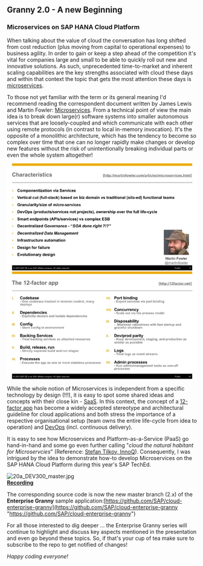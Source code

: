 ## Granny 2.0 - A new Beginning

### Microservices on SAP HANA Cloud Platform

When talking about the value of cloud the conversation has long shifted from cost reduction (plus moving from capital to operational expenses) to business agility. In order to gain or keep a step ahead of the competition it's vital for companies large and small to be able to quickly roll out new and innovative solutions. As such, unprecedented time-to-market and inherent scaling capabilities are the key strengths associated with cloud these days and within that context the topic that gets the most attention these days is [microservices](http://wikipedia.org/wiki/microservices).

To those not yet familiar with the term or its general meaning I'd recommend reading the correspondent document written by James Lewis and Martin Fowler: [Microservices](http://martinfowler.com/articles/microservices.html). From a technical point of view the main idea is to break down large(r) software systems into smaller autonomous services that are loosely-coupled and which communicate with each other using remote protocols (in contrast to local in-memory invocation). It's the opposite of a monolithic architecture, which has the tendency to become so complex over time that one can no longer rapidly make changes or develop new features without the risk of unintentionally breaking individual parts or even the whole system altogether!

![microservices.jpg](20a_microservices.jpg) 
![12factor_app.jpg](20a_12factor_app.jpg)

While the whole notion of Microservices is independent from a specific technology by design (!!!), it is easy to spot some shared ideas and concepts with their close kin - [SaaS](https://en.wikipedia.org/wiki/Software_as_a_service). In this context, the concept of a [12-factor app](http://12factor.net/) has become a widely accepted stereotype and architectural guideline for cloud applications and both stress the importance of a respective organisational setup (team owns the entire life-cycle from idea to operation) and [DevOps](https://en.wikipedia.org/wiki/DevOps) (incl. continuous delivery).

It is easy to see how Microservices and Platform-as-a-Service (PaaS) go hand-in-hand and some go even further calling "_cloud the natural habitant for Microservcies_" (Reference: [Stefan Tilkov, InnoQ](https://www.innoq.com/blog/st/2015/06/dont-start-with-a-monolith/)). Consequently, I was intrigued by the idea to demonstrate how-to develop Microservices on the SAP HANA Cloud Platform during this year's SAP TechEd.

![20a_DEV300_master.jpg](http://www.slideshare.net/saphcp/dev300-architecture-guidelines-for-microservices-based-on-sap-hana-cloud-platform)  
[**Recording**](http://events.sap.com/teched/en/session/22720 "http://events.sap.com/teched/en/session/22720")

The corresponding source code is now the new master branch (2.x) of the **Enterprise Granny** sample application:[https://github.com/SAP/cloud-enterprise-granny](https://github.com/SAP/cloud-enterprise-granny "https://github.com/SAP/cloud-enterprise-granny")

For all those interested to dig deeper ... the Enterprise Granny series will continue to highlight and discuss key aspects mentioned in the presentation and even go beyond these topics. So, if that's your cup of tea make sure to subscribe to the repo to get notified of changes!

_Happy coding everyone!_